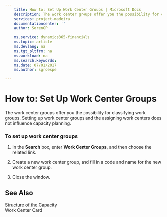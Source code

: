 ```yaml
---
    title: How to: Set Up Work Center Groups | Microsoft Docs
    description: The work center groups offer you the possibility for classifying work groups. Setting up work center groups and the assigning work centers does not influence capacity planning.
    services: project-madeira
    documentationcenter: ''
    author: SorenGP

    ms.service: dynamics365-financials
    ms.topic: article
    ms.devlang: na
    ms.tgt_pltfrm: na
    ms.workload: na
    ms.search.keywords:
    ms.date: 07/01/2017
    ms.author: sgroespe

---
```

# How to: Set Up Work Center Groups
The work center groups offer you the possibility for classifying work groups. Setting up work center groups and the assigning work centers does not influence capacity planning.  
  
### To set up work center groups  
  
1.  In the **Search** box, enter **Work Center Groups**, and then choose the related link.  
  
2.  Create a new work center group, and fill in a code and name for the new work center group.  
  
3.  Close the window.  
  
## See Also  
 [Structure of the Capacity](../structure-of-the-capacity.md)   
 Work Center Card